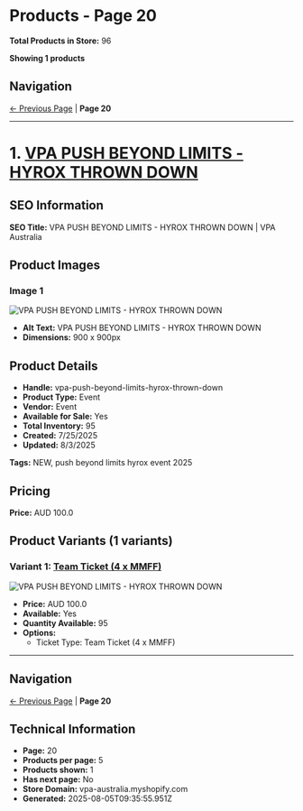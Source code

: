 # Products - Page 20

**Total Products in Store:** 96

**Showing 1 products**

## Navigation

[← Previous Page](/api/products/markdown/19) | **Page 20**

---

# 1. [VPA PUSH BEYOND LIMITS - HYROX THROWN DOWN](https://vpa-australia.myshopify.com/products/vpa-push-beyond-limits-hyrox-thrown-down)

## SEO Information

**SEO Title:** VPA PUSH BEYOND LIMITS - HYROX THROWN DOWN | VPA Australia

## Product Images

### Image 1
![VPA PUSH BEYOND LIMITS - HYROX THROWN DOWN](https://cdn.shopify.com/s/files/1/0268/9279/5959/files/swt-ticket-image.webp?v=1753415919)

- **Alt Text:** VPA PUSH BEYOND LIMITS - HYROX THROWN DOWN
- **Dimensions:** 900 x 900px

## Product Details

- **Handle:** vpa-push-beyond-limits-hyrox-thrown-down
- **Product Type:** Event
- **Vendor:** Event
- **Available for Sale:** Yes
- **Total Inventory:** 95
- **Created:** 7/25/2025
- **Updated:** 8/3/2025

**Tags:** NEW, push beyond limits hyrox event 2025

## Pricing

**Price:** AUD 100.0

## Product Variants (1 variants)

### Variant 1: [Team Ticket (4 x MMFF)](https://vpa-australia.myshopify.com/products/vpa-push-beyond-limits-hyrox-thrown-down)

![VPA PUSH BEYOND LIMITS - HYROX THROWN DOWN](https://cdn.shopify.com/s/files/1/0268/9279/5959/files/swt-ticket-image.webp?v=1753415919)

- **Price:** AUD 100.0
- **Available:** Yes
- **Quantity Available:** 95
- **Options:**
  - Ticket Type: Team Ticket (4 x MMFF)


---

## Navigation

[← Previous Page](/api/products/markdown/19) | **Page 20**

## Technical Information

- **Page:** 20
- **Products per page:** 5
- **Products shown:** 1
- **Has next page:** No
- **Store Domain:** vpa-australia.myshopify.com
- **Generated:** 2025-08-05T09:35:55.951Z

